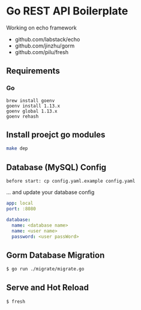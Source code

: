 # Go REST API Boilerplate

Working on echo framework
- github.com/labstack/echo
- github.com/jinzhu/gorm
- github.com/pilu/fresh


## Requirements

### Go

```
brew install goenv
goenv install 1.13.x
goenv global 1.13.x
goenv rehash
```

## Install proejct go modules

```sh
make dep
```

## Database (MySQL) Config

`before start: cp config.yaml.example config.yaml`

 ... and update your database config

``` yaml
app: local
port: :8080

database:
  name: <database name>
  name: <user name>
  password: <user passWord>
```

## Gorm Database Migration

``` sh
$ go run ./migrate/migrate.go
```

## Serve and Hot Reload

``` sh
$ fresh
```